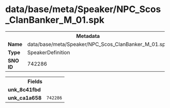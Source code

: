 <h1>data/base/meta/Speaker/NPC_Scos_ClanBanker_M_01.spk</h1><table><tr><th colspan="100%">Metadata</th></tr><tr><td><b>Name</b></td><td>data/base/meta/Speaker/NPC_Scos_ClanBanker_M_01.spk</td></tr><tr><td><b>Type</b></td><td>SpeakerDefinition</td></tr><tr><td><b>SNO ID</b></td><td>742286</td></tr></table>

<table><tr><th colspan="100%">Fields</th></tr><tr><td><b>unk_8c41fbd</b></td><td></td></tr><tr><td><b>unk_ca1a658</b></td><td><code>742286</code></td></tr></table>

